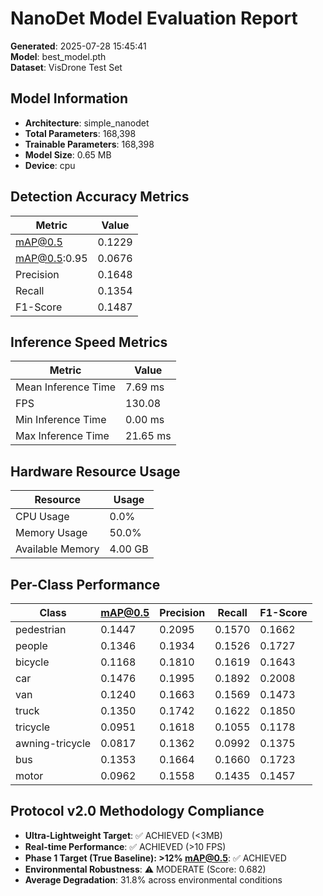 # NanoDet Model Evaluation Report

**Generated**: 2025-07-28 15:45:41  
**Model**: best_model.pth  
**Dataset**: VisDrone Test Set  

## Model Information

- **Architecture**: simple_nanodet
- **Total Parameters**: 168,398
- **Trainable Parameters**: 168,398
- **Model Size**: 0.65 MB
- **Device**: cpu

## Detection Accuracy Metrics

| Metric | Value |
|--------|--------|
| mAP@0.5 | 0.1229 |
| mAP@0.5:0.95 | 0.0676 |
| Precision | 0.1648 |
| Recall | 0.1354 |
| F1-Score | 0.1487 |

## Inference Speed Metrics

| Metric | Value |
|--------|--------|
| Mean Inference Time | 7.69 ms |
| FPS | 130.08 |
| Min Inference Time | 0.00 ms |
| Max Inference Time | 21.65 ms |

## Hardware Resource Usage

| Resource | Usage |
|----------|--------|
| CPU Usage | 0.0% |
| Memory Usage | 50.0% |
| Available Memory | 4.00 GB |

## Per-Class Performance

| Class | mAP@0.5 | Precision | Recall | F1-Score |
|-------|---------|-----------|--------|----------|
| pedestrian | 0.1447 | 0.2095 | 0.1570 | 0.1662 |
| people | 0.1346 | 0.1934 | 0.1526 | 0.1727 |
| bicycle | 0.1168 | 0.1810 | 0.1619 | 0.1643 |
| car | 0.1476 | 0.1995 | 0.1892 | 0.2008 |
| van | 0.1240 | 0.1663 | 0.1569 | 0.1473 |
| truck | 0.1350 | 0.1742 | 0.1622 | 0.1850 |
| tricycle | 0.0951 | 0.1618 | 0.1055 | 0.1178 |
| awning-tricycle | 0.0817 | 0.1362 | 0.0992 | 0.1375 |
| bus | 0.1353 | 0.1664 | 0.1660 | 0.1723 |
| motor | 0.0962 | 0.1558 | 0.1435 | 0.1457 |


## Protocol v2.0 Methodology Compliance

- **Ultra-Lightweight Target**: ✅ ACHIEVED (<3MB)
- **Real-time Performance**: ✅ ACHIEVED (>10 FPS)
- **Phase 1 Target (True Baseline): >12% mAP@0.5**: ✅ ACHIEVED
- **Environmental Robustness**: ⚠️ MODERATE (Score: 0.682)
- **Average Degradation**: 31.8% across environmental conditions